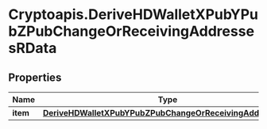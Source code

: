 # Cryptoapis.DeriveHDWalletXPubYPubZPubChangeOrReceivingAddressesRData

## Properties

Name | Type | Description | Notes
------------ | ------------- | ------------- | -------------
**item** | [**DeriveHDWalletXPubYPubZPubChangeOrReceivingAddressesRI**](DeriveHDWalletXPubYPubZPubChangeOrReceivingAddressesRI.md) |  | 


